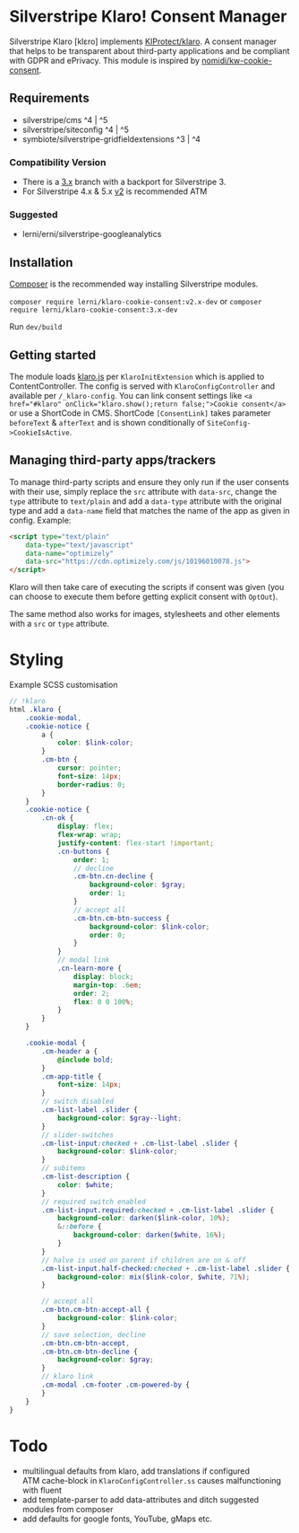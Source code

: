# Silverstripe Klaro! Consent Manager
Silverstripe Klaro [klɛro] implements [KIProtect/klaro](https://github.com/KIProtect/klaro). A consent manager that helps to be transparent about third-party applications and be compliant with GDPR and ePrivacy. This module is inspired by [nomidi/kw-cookie-consent](https://github.com/nomidi/kw-cookie-consent).


## Requirements
- silverstripe/cms ^4 | ^5
- silverstripe/siteconfig ^4 | ^5
- symbiote/silverstripe-gridfieldextensions ^3 | ^4
### Compatibility Version
- There is a [3.x](https://github.com/lerni/klaro-cookie-consent/tree/3.x) branch with a backport for Silverstripe 3.
- For Silverstripe 4.x & 5.x [v2](https://github.com/lerni/klaro-cookie-consent/tree/v2) is recommended ATM
### Suggested
- lerni/erni/silverstripe-googleanalytics


## Installation
[Composer](https://getcomposer.org/) is the recommended way installing Silverstripe modules.

`composer require lerni/klaro-cookie-consent:v2.x-dev`
or
`composer require lerni/klaro-cookie-consent:3.x-dev`

Run `dev/build`

## Getting started
The module loads [klaro.js](https://klaro.kiprotect.com/klaro.js) per `KlaroInitExtension` which is applied to ContentController. The config is served with `KlaroConfigController` and available per `/_klaro-config`. You can link consent settings like `<a href="#klaro" onClick="klaro.show();return false;">Cookie consent</a>` or use a ShortCode in CMS. ShortCode `[ConsentLink]` takes parameter `beforeText` & `afterText` and is shown conditionally of `SiteConfig->CookieIsActive`.


## Managing third-party apps/trackers
To manage third-party scripts and ensure they only run if the user consents with their use, simply replace the `src` attribute with `data-src`, change the `type` attribute to `text/plain` and add a `data-type` attribute with the original type and add a `data-name` field that matches the name of the app as given in config. Example:
```html
<script type="text/plain"
    data-type="text/javascript"
    data-name="optimizely"
    data-src="https://cdn.optimizely.com/js/10196010078.js">
</script>
```
Klaro will then take care of executing the scripts if consent was given (you can choose to execute them before getting explicit consent with `OptOut`).

The same method also works for images, stylesheets and other elements with a `src` or `type` attribute.

# Styling
Example SCSS customisation
```scss
// !klaro
html .klaro {
    .cookie-modal,
    .cookie-notice {
        a {
            color: $link-color;
        }
        .cm-btn {
            cursor: pointer;
            font-size: 14px;
            border-radius: 0;
        }
    }
    .cookie-notice {
        .cn-ok {
            display: flex;
            flex-wrap: wrap;
            justify-content: flex-start !important;
            .cn-buttons {
                order: 1;
                // decline
                .cm-btn.cn-decline {
                    background-color: $gray;
                    order: 1;
                }
                // accept all
                .cm-btn.cm-btn-success {
                    background-color: $link-color;
                    order: 0;
                }
            }
            // modal link
            .cn-learn-more {
                display: block;
                margin-top: .6em;
                order: 2;
                flex: 0 0 100%;
            }
        }
    }

    .cookie-modal {
        .cm-header a {
            @include bold;
        }
        .cm-app-title {
            font-size: 14px;
        }
        // switch disabled
        .cm-list-label .slider {
            background-color: $gray--light;
        }
        // slider-switches
        .cm-list-input:checked + .cm-list-label .slider {
            background-color: $link-color;
        }
        // subitems
        .cm-list-description {
            color: $white;
        }
        // required switch enabled
        .cm-list-input.required:checked + .cm-list-label .slider {
            background-color: darken($link-color, 10%);
            &::before {
                background-color: darken($white, 16%);
            }
        }
        // halve is used on parent if children are on & off
        .cm-list-input.half-checked:checked + .cm-list-label .slider {
            background-color: mix($link-color, $white, 71%);
        }

        // accept all
        .cm-btn.cm-btn-accept-all {
            background-color: $link-color;
        }
        // save selection, decline
        .cm-btn.cm-btn-accept,
        .cm-btn.cm-btn-decline {
            background-color: $gray;
        }
        // klaro link
        .cm-modal .cm-footer .cm-powered-by {
        }
    }
}
```

# Todo
- multilingual defaults from klaro, add translations if configured<br/>ATM cache-block in `KlaroConfigController.ss` causes malfunctioning with fluent
- add template-parser to add data-attributes and ditch suggested modules from composer
- add defaults for google fonts, YouTube, gMaps etc.

